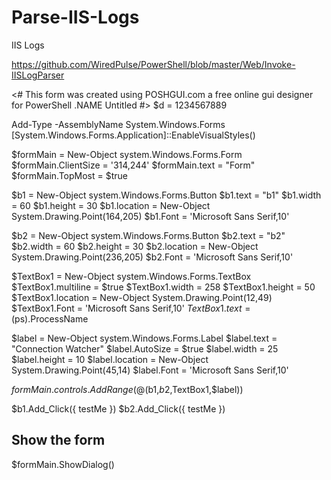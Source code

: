 # Parse-IIS-Logs
IIS Logs

https://github.com/WiredPulse/PowerShell/blob/master/Web/Invoke-IISLogParser


<# This form was created using POSHGUI.com  a free online gui designer for PowerShell
.NAME
    Untitled
#>
$d = 1234567889

Add-Type -AssemblyName System.Windows.Forms
[System.Windows.Forms.Application]::EnableVisualStyles()

$formMain                        = New-Object system.Windows.Forms.Form
$formMain.ClientSize             = '314,244'
$formMain.text                   = "Form"
$formMain.TopMost                = $true

$b1                              = New-Object system.Windows.Forms.Button
$b1.text                         = "b1"
$b1.width                        = 60
$b1.height                       = 30
$b1.location                     = New-Object System.Drawing.Point(164,205)
$b1.Font                         = 'Microsoft Sans Serif,10'

$b2                              = New-Object system.Windows.Forms.Button
$b2.text                         = "b2"
$b2.width                        = 60
$b2.height                       = 30
$b2.location                     = New-Object System.Drawing.Point(236,205)
$b2.Font                         = 'Microsoft Sans Serif,10'

$TextBox1                        = New-Object system.Windows.Forms.TextBox
$TextBox1.multiline              = $true
$TextBox1.width                  = 258
$TextBox1.height                 = 50
$TextBox1.location               = New-Object System.Drawing.Point(12,49)
$TextBox1.Font                   = 'Microsoft Sans Serif,10'
$TextBox1.text                   =  ($ps).ProcessName

$label                     = New-Object system.Windows.Forms.Label
$label.text                = "Connection Watcher"
$label.AutoSize            = $true
$label.width               = 25
$label.height              = 10
$label.location            = New-Object System.Drawing.Point(45,14)
$label.Font                = 'Microsoft Sans Serif,10'

$formMain.controls.AddRange(@($b1,$b2,$TextBox1,$label))

$b1.Add_Click({ testMe })
$b2.Add_Click({ testMe })

## Show the form
$formMain.ShowDialog()
